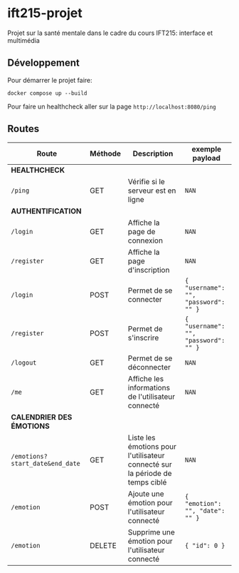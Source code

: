 # ift215-projet
Projet sur la santé mentale dans le cadre du cours IFT215: interface et multimédia

## Développement

Pour démarrer le projet faire:
```
docker compose up --build
```

Pour faire un healthcheck aller sur la page `http://localhost:8080/ping`

## Routes

| Route                             | Méthode | Description                                                                  | exemple payload                          |
|-----------------------------------|---------|------------------------------------------------------------------------------|------------------------------------------|
| **HEALTHCHECK**                   |         |                                                                              |                                          |
| `/ping`                           | GET     | Vérifie si le serveur est en ligne                                           | `NAN`                                    |
| **AUTHENTIFICATION**              |         |                                                                              |                                          |
| `/login`                          | GET     | Affiche la page de connexion                                                 | `NAN`                                    |
| `/register`                       | GET     | Affiche la page d'inscription                                                | `NAN`                                    |
| `/login`                          | POST    | Permet de se connecter                                                       | ```{ "username": "", "password": "" }``` |
| `/register`                       | POST    | Permet de s'inscrire                                                         | ```{ "username": "", "password": "" }``` |
| `/logout`                         | GET     | Permet de se déconnecter                                                     | `NAN`                                    |
| `/me`                             | GET     | Affiche les informations de l'utilisateur connecté                           | `NAN`                                    |
| **CALENDRIER DES ÉMOTIONS**       |         |                                                                              |                                          |
| `/emotions?start_date&end_date`   | GET     | Liste les émotions pour l'utilisateur connecté sur la période de temps ciblé | `NAN`                                    |
| `/emotion`                        | POST    | Ajoute une émotion pour l'utilisateur connecté                               | ```{ "emotion": "", "date": "" }```      |
| `/emotion`                        | DELETE  | Supprime une émotion pour l'utilisateur connecté                             | ```{ "id": 0 }```                        |
